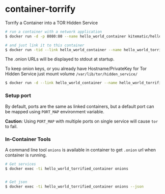 # container-torrify

Torrify a Container into a TOR Hidden Service

```sh
# run a container with a network application
$ docker run -d -p 8080:80 --name hello_world_container kitematic/hello-world-nginx

# and just link it to this container
$ docker run -tid --link hello_world_container --name hello_world_torrified_container iotdocktor/container-torrify
```

The .onion URLs will be displayed to stdout at startup.

To keep onion keys, or you already have Hostname/PrivateKey for Tor Hidden Service
just mount volume `/var/lib/tor/hidden_service/`

```sh
$ docker run -d --link hello_world_container --name hello_world_torrified_container --volume /path/to/keys:/var/lib/tor/hidden_service/ iotdocktor/container-torrify
```

### Setup port

By default, ports are the same as linked containers, but a default port can be mapped using `PORT_MAP` environment variable.

__Caution__: Using `PORT_MAP` with multiple ports on single service will cause `tor` to fail.


### In-Container Tools

A command line tool `onions` is available in container to get `.onion` url when container is running.

```sh
# Get services
$ docker exec -ti hello_world_torrified_container onions


# Get json
$ docker exec -ti hello_world_torrified_container onions --json

```

